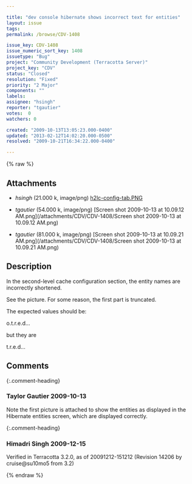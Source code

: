 ```yaml
---

title: "dev console hibernate shows incorrect text for entities"
layout: issue
tags: 
permalink: /browse/CDV-1408

issue_key: CDV-1408
issue_numeric_sort_key: 1408
issuetype: "Bug"
project: "Community Development (Terracotta Server)"
project_key: "CDV"
status: "Closed"
resolution: "Fixed"
priority: "2 Major"
components: ""
labels: 
assignee: "hsingh"
reporter: "tgautier"
votes:  0
watchers: 0

created: "2009-10-13T13:05:23.000-0400"
updated: "2013-02-12T14:02:20.000-0500"
resolved: "2009-10-21T16:34:22.000-0400"

---
```




{% raw %}


## Attachments
  
* <em>hsingh</em> (21.000 k, image/png) [h2lc-config-tab.PNG](/attachments/CDV/CDV-1408/h2lc-config-tab.PNG)
  
* <em>tgautier</em> (54.000 k, image/png) [Screen shot 2009-10-13 at 10.09.12 AM.png](/attachments/CDV/CDV-1408/Screen shot 2009-10-13 at 10.09.12 AM.png)
  
* <em>tgautier</em> (81.000 k, image/png) [Screen shot 2009-10-13 at 10.09.21 AM.png](/attachments/CDV/CDV-1408/Screen shot 2009-10-13 at 10.09.21 AM.png)
  



## Description

<div markdown="1" class="description">

In the second-level cache configuration section, the entity names are incorrectly shortened.

See the picture.  For some reason, the first part is truncated.

The expected values should be:

o.t.r.e.d...

but they are 

t.r.e.d...

</div>

## Comments


{:.comment-heading}
### **Taylor Gautier** <span class="date">2009-10-13</span>

<div markdown="1" class="comment">

Note the first picture is attached to show the entities as displayed in the Hibernate entities screen, which are displayed correctly.

</div>


{:.comment-heading}
### **Himadri Singh** <span class="date">2009-12-15</span>

<div markdown="1" class="comment">

Verified in Terracotta 3.2.0, as of 20091212-151212 (Revision 14206 by cruise@su10mo5 from 3.2) 

</div>



{% endraw %}
